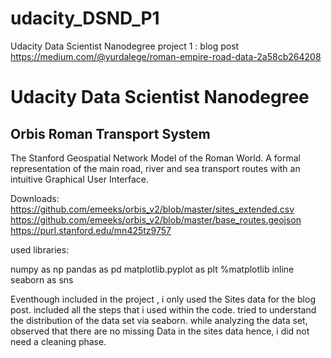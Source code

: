 # udacity_DSND_P1
Udacity Data Scientist Nanodegree project 1 : blog post
https://medium.com/@yurdalege/roman-empire-road-data-2a58cb264208

 # Udacity Data Scientist Nanodegree 

## Orbis Roman Transport System

The Stanford Geospatial Network Model of the Roman World. A formal representation of the main road, river and sea transport routes with an intuitive Graphical User Interface.

Downloads:
https://github.com/emeeks/orbis_v2/blob/master/sites_extended.csv
https://github.com/emeeks/orbis_v2/blob/master/base_routes.geojson
https://purl.stanford.edu/mn425tz9757

used libraries:

 numpy as np
 pandas as pd
 matplotlib.pyplot as plt
%matplotlib inline
seaborn as sns

Eventhough included in the project , i only used the Sites data for the blog post. 
included all the steps that i used within the code.
tried to understand the distribution of the data set via seaborn. 
while analyzing the data set, observed that there are no missing Data in the sites data hence, i did not need a cleaning phase.
